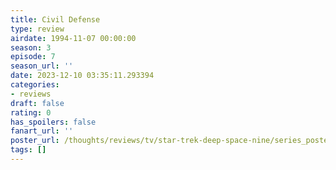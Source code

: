 ```yaml
---
title: Civil Defense
type: review
airdate: 1994-11-07 00:00:00
season: 3
episode: 7
season_url: ''
date: 2023-12-10 03:35:11.293394
categories:
- reviews
draft: false
rating: 0
has_spoilers: false
fanart_url: ''
poster_url: /thoughts/reviews/tv/star-trek-deep-space-nine/series_poster.jpg
tags: []
---
```


